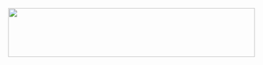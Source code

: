 <div align="center">
  <img opacity:0,5 height="100#" width="100%" src="https://images8.alphacoders.com/136/thumb-1920-1363709.png" />
</div>
